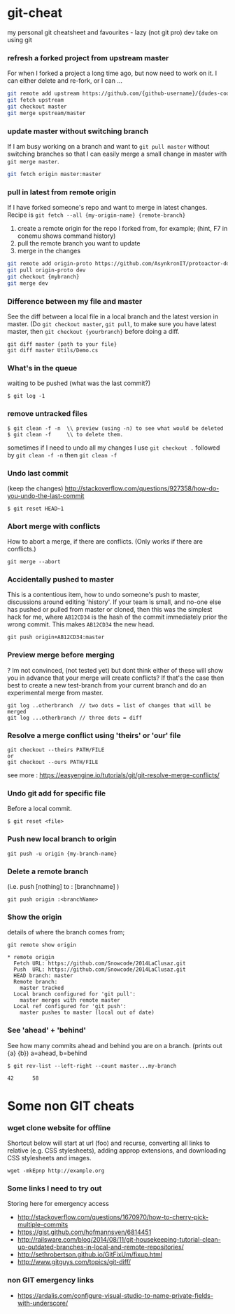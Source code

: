 # git-cheat
my personal git cheatsheet and favourites - lazy (not git pro) dev take on using git

### refresh a forked project from upstream master

For when I forked a project a long time ago, but now need to work on it. I can either delete and re-fork, or I can ...

```sh
git remote add upstream https://github.com/{github-username}/{dudes-cool-project}.git
git fetch upstream
git checkout master
git merge upstream/master
```

### update master without switching branch

If I am busy working on a branch and want to `git pull master` without switching branches so that I can easily merge a small change in master with `git merge master`. 

```sh
git fetch origin master:master
```

### pull in latest from remote origin

If I have forked someone's repo and want to merge in latest changes. Recipe is `git fetch --all {my-origin-name} {remote-branch}`

1. create a remote origin for the repo I forked from, for example; (hint, F7 in conemu shows command history)
2. pull the remote branch you want to update
3. merge in the changes

```sh
git remote add origin-proto https://github.com/AsynkronIT/protoactor-dotnet.git
git pull origin-proto dev
git checkout {mybranch}
git merge dev
```

### Difference between my file and master
See the diff between a local file in a local branch and the latest version in master. (Do `git checkout master`, `git pull`, to make sure you have latest master, then `git checkout {yourbranch}` before doing a diff. 
```
git diff master {path to your file}
git diff master Utils/Demo.cs
```

### What's in the queue 
waiting to be pushed (what was the last commit?)
```
$ git log -1
```

### remove untracked files
```
$ git clean -f -n  \\ preview (using -n) to see what would be deleted
$ git clean -f     \\ to delete them.
```
sometimes if I need to undo all my changes I use `git checkout .` followed by `git clean -f -n` then `git clean -f`

### Undo last commit 
(keep the changes) http://stackoverflow.com/questions/927358/how-do-you-undo-the-last-commit
```
$ git reset HEAD~1
```
### Abort merge with conflicts
How to abort a merge, if there are conflicts. (Only works if there are conflicts.)
```
git merge --abort
```
### Accidentally pushed to master
This is a contentious item, how to undo someone's push to master, discussions around editing 'history'. If your team is small, and no-one else has pushed or pulled from master or cloned, then this was the simplest hack for me, where `AB12CD34` is the hash of the commit immediately prior the wrong commit. This makes `AB12CD34` the new head. 
```
git push origin+AB12CD34:master
```

### Preview merge before merging
? Im not convinced, (not tested yet) but dont think either of these will show you in advance that your merge will create conflicts? 
If that's the case then best to create a new test-branch from your current branch and do an experimental merge from master.
```
git log ..otherbranch  // two dots = list of changes that will be merged 
git log ...otherbranch // three dots = diff
```

### Resolve a merge conflict using 'theirs' or 'our' file

```
git checkout --theirs PATH/FILE
or
git checkout --ours PATH/FILE
```

see more : https://easyengine.io/tutorials/git/git-resolve-merge-conflicts/

### Undo git add for specific file
Before a local commit.
```
$ git reset <file>
```

### Push new local branch to origin

```
git push -u origin {my-branch-name}
```

### Delete a remote branch
(i.e. push [nothing] to : [branchname] )
```
git push origin :<branchName>
```

### Show the origin 
details of where the branch comes from;
```
git remote show origin
```
```
* remote origin
  Fetch URL: https://github.com/Snowcode/2014LaClusaz.git
  Push  URL: https://github.com/Snowcode/2014LaClusaz.git
  HEAD branch: master
  Remote branch:
    master tracked
  Local branch configured for 'git pull':
    master merges with remote master
  Local ref configured for 'git push':
    master pushes to master (local out of date)
```

### See 'ahead' + 'behind'
See how many commits ahead and behind you are on a branch. (prints out {a} {b}) a=ahead, b=behind 
```
$ git rev-list --left-right --count master...my-branch
```
```
42      58
```
# Some non GIT cheats

### wget clone website for offline

Shortcut below will start at url (foo) and recurse, converting all links to relative (e.g. CSS stylesheets), adding approp extensions, and downloading CSS stylesheets and images.

```
wget -mkEpnp http://example.org
```


### Some links I need to try out
Storing here for emergency access
- http://stackoverflow.com/questions/1670970/how-to-cherry-pick-multiple-commits
- https://gist.github.com/hofmannsven/6814451
- http://railsware.com/blog/2014/08/11/git-housekeeping-tutorial-clean-up-outdated-branches-in-local-and-remote-repositories/
- http://sethrobertson.github.io/GitFixUm/fixup.html
- http://www.gitguys.com/topics/git-diff/

### non GIT emergency links

- https://ardalis.com/configure-visual-studio-to-name-private-fields-with-underscore/
